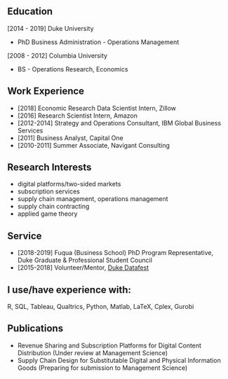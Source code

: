 ## Education

[2014 - 2019] Duke University
 + PhD Business Administration - Operations Management

[2008 - 2012] Columbia University
 + BS - Operations Research, Economics
 
## Work Experience
+ [2018] Economic Research Data Scientist Intern, Zillow
+ [2016] Research Scientist Intern, Amazon
+ [2012-2014] Strategy and Operations Consultant, IBM Global Business Services
+ [2011] Business Analyst, Capital One
+ [2010-2011] Summer Associate, Navigant Consulting

## Research Interests
+ digital platforms/two-sided markets
+ subscription services
+ supply chain management, operations management
+ supply chain contracting
+ applied game theory

## Service
+ [2018-2019] Fuqua (Business School) PhD Program Representative, Duke Graduate & Professional Student Council
+ [2015-2018] Volunteer/Mentor, [Duke Datafest](https://stat.duke.edu/datafest) 

## I use/have experience with:
R, SQL, Tableau, Qualtrics, Python, Matlab, LaTeX, Cplex, Gurobi

## Publications
+ Revenue Sharing and Subscription Platforms for Digital Content Distribution (Under review at Management Science)
+ Supply Chain Design for Substitutable Digital and Physical Information Goods (Preparing for submission to Management Science)
